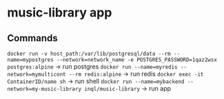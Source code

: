 # music-library app

## Commands

`docker run -v host_path:/var/lib/postgresql/data --rm --name=mypostgres --network=network_name -e POSTGRES_PASSWORD=1qaz2wsx postgres:alpine` -> run postgres
`docker run --name=myredis --network=mymulticont --rm redis:alpine` -> run redis
`docker exec -it ContainerID/name sh` -> run shell
`docker run --name=mybackend --network=my-music-library inql/music-library` -> run app